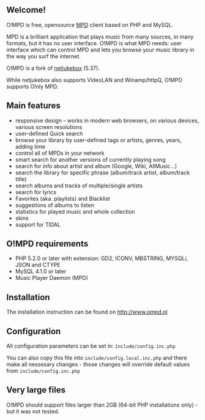 ## Welcome!

O!MPD is free, opensource [MPD](http://www.musicpd.org/) client based on PHP and MySQL.

MPD is a brilliant application that plays music from many sources, in many formats, but it has no user interface. O!MPD is what MPD needs: user interface which can control MPD and lets you browse your music library in the way you surf the internet.

O!MPD is a fork of [netjukebox](http://www.netjukebox.nl/) (5.37).

While netjukebox also supports VideoLAN and Winamp/httpQ, O!MPD supports O!nly MPD.

## Main features

* responsive design – works in modern web browsers, on various devices, various screen resolutions
* user-defined Quick search
* browse your library by user-defined tags or artists, genres, years, adding time
* control all of MPDs in your network
* smart search for another versions of currently playing song
* search for info about artist and album (Google, Wiki, AllMusic…)
* search the library for specific phrase (album/track artist, album/track title)
* search albums and tracks of multiple/single artists
* search for lyrics
* Favorites (aka. playlists) and Blacklist
* suggestions of albums to listen
* statistics for played music and whole collection
* skins
* support for TIDAL

## O!MPD requirements

- PHP 5.2.0 or later with extension: GD2, ICONV, MBSTRING, MYSQLi, JSON and CTYPE  
- MySQL 4.1.0 or later
- Music Player Daemon (MPD)

## Installation

The installation instruction can be found on http://www.ompd.pl

## Configuration

All configuration parameters can be set in:
`include/config.inc.php`

You can also copy this file into `include/config.local.inc.php` and there make all nessesary changes - those changes will override default values from `include/config.inc.php`

## Very large files

O!MPD should support files larger than 2GB (64-bit PHP installations only) - but it was not tested.

